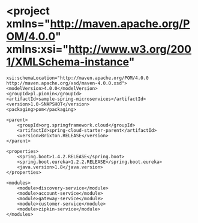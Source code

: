 # <project xmlns="http://maven.apache.org/POM/4.0.0" xmlns:xsi="http://www.w3.org/2001/XMLSchema-instance"
	xsi:schemaLocation="http://maven.apache.org/POM/4.0.0 http://maven.apache.org/xsd/maven-4.0.0.xsd">
	<modelVersion>4.0.0</modelVersion>
	<groupId>pl.piomin</groupId>
	<artifactId>sample-spring-microservices</artifactId>
	<version>1.0-SNAPSHOT</version>
	<packaging>pom</packaging>

	<parent>
		<groupId>org.springframework.cloud</groupId>
		<artifactId>spring-cloud-starter-parent</artifactId>
		<version>Brixton.RELEASE</version>
	</parent>

	<properties>
		<spring.boot>1.4.2.RELEASE</spring.boot>
		<spring.boot.eureka>1.2.2.RELEASE</spring.boot.eureka>
		<java.version>1.8</java.version>
	</properties>

	<modules>
		<module>discovery-service</module>
		<module>account-service</module>
		<module>gateway-service</module>
		<module>customer-service</module>
		<module>zipkin-service</module>
	</modules>

</project>
